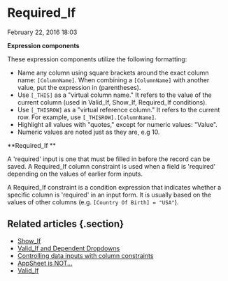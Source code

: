 #  Required_If


February 22, 2016 18:03

**Expression components**

These expression components utilize the following formatting:

  * Name any column using square brackets around the exact column name: `[ColumnName]`. When combining a `[ColumnName]` with another value, put the expression in (parentheses).
  * Use `[_THIS]` as a "virtual column name." It refers to the value of the current column (used in Valid_If, Show_If, Required_If conditions).
  * Use `[_THISROW]` as a "virtual reference column." It refers to the current row. For example, use `[_THISROW].[ColumnName]`.
  * Highlight all values with "quotes," except for numeric values: "Value".
  * Numeric values are noted just as they are, e.g 10.

**Required_If **

A 'required' input is one that must be filled in before the record can be
saved. A Required_If column constraint is used when a field is 'required'
depending on the values of earlier form inputs.

A Required_If constraint is a condition expression that indicates whether a
specific column is 'required' in an input form. It is usually based on the
values of other columns (e.g. `[Country Of Birth] = "USA"`).


## Related articles {.section}

  * [Show_If](Show-If.md)
  * [Valid_If and Dependent Dropdowns](Valid-If-and-Dependent-Dropdowns.md)
  * [Controlling data inputs with column constraints](Controlling-data-inputs-with-column-constraints.md)
  * [AppSheet is NOT...](AppSheet-is-NOT-.md)
  * [Valid_If](Valid-If.md)

